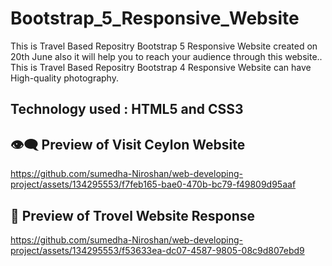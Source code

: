 # Bootstrap_5_Responsive_Website
This is Travel Based Repositry Bootstrap 5 Responsive Website created on 20th June also it will help you to reach your audience through this website.. This is Travel Based Repositry Bootstrap 4 Responsive Website can have High-quality photography.

## Technology used : HTML5 and CSS3

## 👁️‍🗨️ Preview of Visit Ceylon Website
https://github.com/sumedha-Niroshan/web-developing-project/assets/134295553/f7feb165-bae0-470b-bc79-f49809d95aaf


## 📱 Preview of Trovel Website Response
https://github.com/sumedha-Niroshan/web-developing-project/assets/134295553/f53633ea-dc07-4587-9805-08c9d807ebd9



